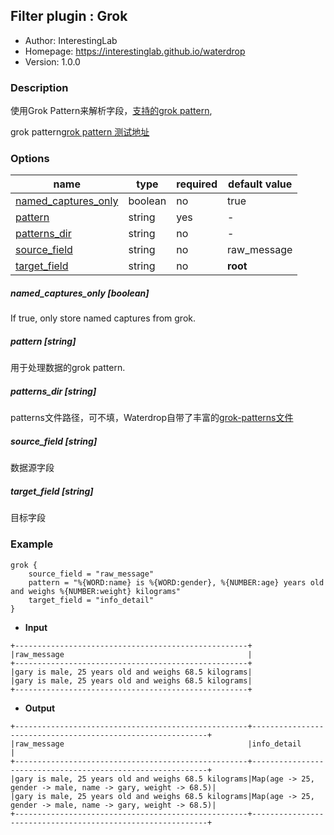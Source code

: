 ## Filter plugin : Grok

* Author: InterestingLab
* Homepage: https://interestinglab.github.io/waterdrop
* Version: 1.0.0

### Description

使用Grok Pattern来解析字段，[支持的grok pattern](https://github.com/InterestingLab/waterdrop/blob/master/plugins/grok/files/grok-patterns/grok-patterns),
 
grok pattern[grok pattern 测试地址](https://grokdebug.herokuapp.com/)

### Options

| name | type | required | default value |
| --- | --- | --- | --- |
| [named_captures_only](#named_captures_only-boolean) | boolean | no | true |
| [pattern](#pattern-string) | string | yes | - |
| [patterns_dir](#patterns_dir-string) | string | no | - |
| [source_field](#source_field-string) | string | no | raw_message |
| [target_field](#target_field-string) | string | no | __root__ |

##### named_captures_only [boolean]

If true, only store named captures from grok.

##### pattern [string]

用于处理数据的grok pattern.

##### patterns_dir [string]

patterns文件路径，可不填，Waterdrop自带了丰富的[grok-patterns文件](https://github.com/InterestingLab/waterdrop/tree/master/plugins/grok/files/grok-patterns)

##### source_field [string]

数据源字段

##### target_field [string]

目标字段

### Example

```
grok {
    source_field = "raw_message"
    pattern = "%{WORD:name} is %{WORD:gender}, %{NUMBER:age} years old and weighs %{NUMBER:weight} kilograms"
    target_field = "info_detail"
}
```

* **Input**

```
+----------------------------------------------------+
|raw_message                                         |
+----------------------------------------------------+
|gary is male, 25 years old and weighs 68.5 kilograms|
|gary is male, 25 years old and weighs 68.5 kilograms|
+----------------------------------------------------+
```

* **Output**

```
+----------------------------------------------------+------------------------------------------------------------+
|raw_message                                         |info_detail                                                 |
+----------------------------------------------------+------------------------------------------------------------+
|gary is male, 25 years old and weighs 68.5 kilograms|Map(age -> 25, gender -> male, name -> gary, weight -> 68.5)|
|gary is male, 25 years old and weighs 68.5 kilograms|Map(age -> 25, gender -> male, name -> gary, weight -> 68.5)|
+----------------------------------------------------+------------------------------------------------------------+

```

